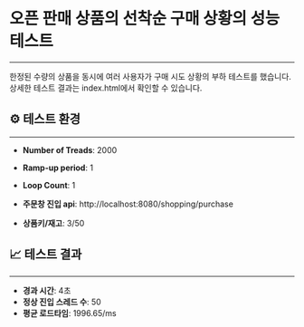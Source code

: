 # 오픈 판매 상품의 선착순 구매 상황의 성능 테스트

---
한정된 수량의 상품을 동시에 여러 사용자가 구매 시도 상황의 부하 테스트를 했습니다.
상세한 테스트 결과는 index.html에서 확인할 수 있습니다.
## ⚙️ 테스트 환경

---
+ **Number of Treads**: 2000

+ **Ramp-up period**: 1

+ **Loop Count**: 1

+ **주문창 진입 api**: http://localhost:8080/shopping/purchase

+ **상품키/재고**: 3/50

## 📈 테스트 결과

---
+ **경과 시간**: 4초
+ **정상 진입 스레드 수**: 50
+ **평균 로드타임**: 1996.65/ms
